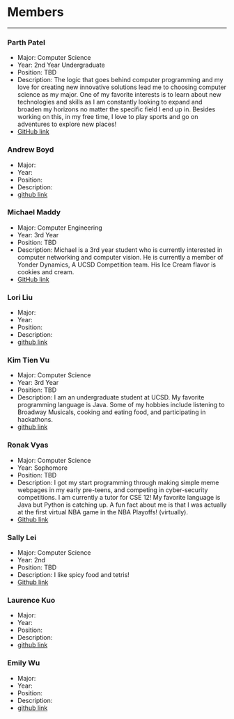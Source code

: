 # Members
---
### Parth Patel
 - Major: Computer Science
 - Year: 2nd Year Undergraduate 
 - Position: TBD
 - Description: The logic that goes behind computer programming and my love for creating new innovative solutions lead me to choosing computer science as my major. One of my favorite interests is to learn about new technologies and skills as I am constantly looking to expand and broaden my horizons no matter the specific field I end up in. Besides working on this, in my free time, I love to play sports and go on adventures to explore new places!
 - [GitHub link](https://github.com/parthpatel2019)

### Andrew Boyd
 - Major:
 - Year:
 - Position:
 - Description: 
 - [github link]()

### Michael Maddy
 - Major: Computer Engineering
 - Year: 3rd Year
 - Position: TBD
 - Description: Michael is a 3rd year student who is currently interested in
  computer networking and computer vision. He is currently a member of Yonder
  Dynamics, A UCSD Competition team. His Ice Cream flavor is cookies and cream.
 - [GitHub link](https://github.com/Michaelmvv/)


### Lori Liu
 - Major:
 - Year:
 - Position:
 - Description: 
 - [github link]()

### Kim Tien Vu
 - Major: Computer Science
 - Year: 3rd Year
 - Position: TBD
 - Description: I am an undergraduate student at UCSD. My favorite programming language is Java. Some of my hobbies include listening to Broadway Musicals, cooking and eating food, and participating in hackathons.
 - [github link](https://github.com/kimtienvu)

### Ronak Vyas
 - Major: Computer Science
 - Year: Sophomore
 - Position: TBD
 - Description: I got my start programming through making simple meme webpages in my early pre-teens, and competing in cyber-security competitions. I am currently a tutor for CSE 12! My favorite language is Java but Python is catching up. A fun fact about me is that I was actually at the first virtual NBA game in the NBA Playoffs! (virtually). 
 - [Github link](https://github.com/LiLronV)

### Sally Lei
 - Major: Computer Science
 - Year: 2nd
 - Position: TBD
 - Description: I like spicy food and tetris! 
 - [Github link](https://github.com/Slei03)

### Laurence Kuo
 - Major:
 - Year:
 - Position:
 - Description: 
 - [github link]()

### Emily Wu
 - Major:
 - Year:
 - Position:
 - Description: 
 - [github link]() 
